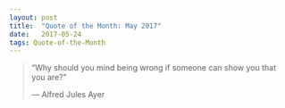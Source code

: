 ```yaml
---
layout:	post
title:	"Quote of the Month: May 2017"
date:	2017-05-24
tags: Quote-of-the-Month
---
```


> “Why should you mind being wrong if someone can show you that you are?”
> 
> — Alfred Jules Ayer  